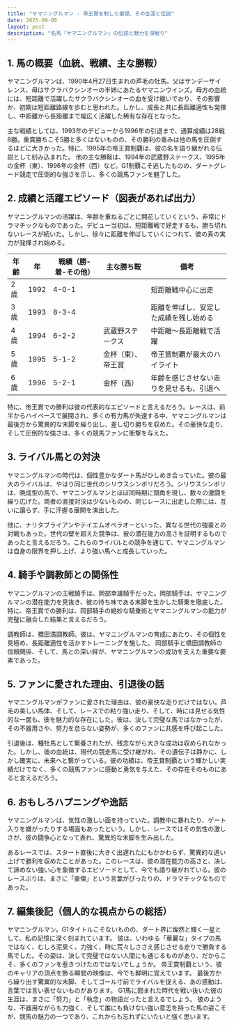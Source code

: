 ```yaml
---
title: "ヤマニングルマン - 帝王賞を制した豪傑、その生涯と伝説"
date: 2025-09-06
layout: post
description: "名馬『ヤマニングルマン』の伝説と魅力を深堀り"
---
```


## 1. 馬の概要（血統、戦績、主な勝鞍）

ヤマニングルマンは、1990年4月27日生まれの芦毛の牡馬。父はサンデーサイレンス、母はサクラバクシンオーの半姉にあたるヤマニンウインズ。母方の血統には、短距離で活躍したサクラバクシンオーの血を受け継いでおり、その影響か、初期は短距離路線を歩むと思われた。しかし、成長と共に長距離適性も発揮し、中距離から長距離まで幅広く活躍した稀有な存在となった。

主な戦績としては、1993年のデビューから1996年の引退まで、通算成績は28戦8勝。重賞勝ちこそ5勝と多くはないものの、その勝利の重みは他の馬を圧倒するほどに大きかった。特に、1995年の帝王賞制覇は、彼の名を語り継がれる伝説として刻み込まれた。  他の主な勝鞍は、1994年の武蔵野ステークス、1995年の金杯（東）、1996年の金杯（西）など。G1制覇こそ逃したものの、ダートグレード競走で圧倒的な強さを示し、多くの競馬ファンを魅了した。


## 2. 成績と活躍エピソード（図表があれば出力）

ヤマニングルマンの活躍は、年齢を重ねるごとに開花していくという、非常にドラマチックなものであった。デビュー当初は、短距離戦で好走するも、勝ち切れないレースが続いた。しかし、徐々に距離を伸ばしていくにつれて、彼の真の実力が発揮され始める。

| 年齢 | 年 | 戦績（勝-着-その他） | 主な勝ち鞍 | 備考 |
|---|---|---|---|---|
| 2歳 | 1992 | 4-0-1 |  | 短距離戦中心に出走 |
| 3歳 | 1993 | 8-3-4 |  | 距離を伸ばし、安定した成績を残し始める |
| 4歳 | 1994 | 6-2-2 | 武蔵野ステークス | 中距離～長距離戦で活躍 |
| 5歳 | 1995 | 5-1-2 | 金杯（東）、帝王賞 | 帝王賞制覇が最大のハイライト |
| 6歳 | 1996 | 5-2-1 | 金杯（西） | 年齢を感じさせない走りを見せるも、引退へ |


特に、帝王賞での勝利は彼の代表的なエピソードと言えるだろう。レースは、前半からハイペースで展開され、多くの有力馬が失速する中、ヤマニングルマンは最後方から驚異的な末脚を繰り出し、差し切り勝ちを収めた。その豪快な走り、そして圧倒的な強さは、多くの競馬ファンに衝撃を与えた。


## 3. ライバル馬との対決

ヤマニングルマンの時代は、個性豊かなダート馬がひしめき合っていた。彼の最大のライバルは、やはり同じ世代のシリウスシンボリだろう。シリウスシンボリは、晩成型の馬で、ヤマニングルマンとほぼ同時期に頭角を現し、数々の激闘を繰り広げた。両者の直接対決は少ないものの、同じレースに出走した際には、互いに譲らず、手に汗握る展開を演出した。

他に、ナリタブライアンやテイエムオペラオーといった、異なる世代の強豪との対戦もあった。世代の壁を超えた競争は、彼の潜在能力の高さを証明するものであったと言えるだろう。これらのライバルとの競争を通じて、ヤマニングルマンは自身の限界を押し上げ、より強い馬へと成長していった。


## 4. 騎手や調教師との関係性

ヤマニングルマンの主戦騎手は、岡部幸雄騎手だった。岡部騎手は、ヤマニングルマンの潜在能力を見抜き、彼の持ち味である末脚を生かした騎乗を徹底した。特に、帝王賞での勝利は、岡部騎手の絶妙な騎乗術とヤマニングルマンの能力が完璧に融合した結果と言えるだろう。

調教師は、橋田満調教師。彼は、ヤマニングルマンの育成にあたり、その個性を見極め、長距離適性を活かすトレーニングを施した。  岡部騎手と橋田調教師の信頼関係、そして、馬との深い絆が、ヤマニングルマンの成功を支えた重要な要素であった。


## 5. ファンに愛された理由、引退後の話

ヤマニングルマンがファンに愛された理由は、彼の豪快な走りだけではない。芦毛の美しい馬体、そして、レースでの粘り強い走り、そして、時には見せる気性的な一面も、彼を魅力的な存在にした。彼は、決して完璧な馬ではなかったが、その不器用さや、努力を怠らない姿勢が、多くのファンに共感を呼び起こした。

引退後は、種牡馬として繋養されたが、残念ながら大きな成功は収められなかった。しかし、彼の血統は、現代の競走馬に受け継がれ、その遺伝子は静かに、しかし確実に、未来へと繋がっている。彼の功績は、帝王賞制覇という輝かしい実績だけでなく、多くの競馬ファンに感動と勇気を与えた、その存在そのものにあると言えるだろう。


## 6. おもしろハプニングや逸話

ヤマニングルマンは、気性の激しい面を持っていた。調教中に暴れたり、ゲート入りを嫌がったりする場面もあったという。しかし、レースではその気性の激しさが、彼の闘争心となって表れ、驚異的な末脚を生み出した。

あるレースでは、スタート直後に大きく出遅れたにもかかわらず、驚異的な追い上げで勝利を収めたことがあった。このレースは、彼の潜在能力の高さと、決して諦めない強い心を象徴するエピソードとして、今でも語り継がれている。彼のレースぶりは、まさに「豪傑」という言葉がぴったりの、ドラマチックなものであった。


## 7. 編集後記（個人的な視点からの総括）

ヤマニングルマン。G1タイトルこそないものの、ダート界に燦然と輝く一星として、私の記憶に深く刻まれています。  彼は、いわゆる「華麗な」タイプの馬ではなく、むしろ泥臭く、力強く、時に荒々しささえ感じさせる走りで勝負する馬でした。その姿は、決して完璧ではない人間にも通じるものがあり、だからこそ、多くのファンを惹きつけたのではないでしょうか。  帝王賞制覇という、彼のキャリアの頂点を飾る瞬間の映像は、今でも鮮明に覚えています。  最後方から繰り出す驚異的な末脚、そしてゴール寸前でライバルを捉える、あの感動は、言葉では言い表せないものがあります。  G1馬に囲まれた時代を戦い抜いた彼の生涯は、まさに「努力」と「執念」の物語だったと言えるでしょう。  彼のような、不器用ながらも力強く、そして誰にも負けない強い意志を持った馬の姿こそが、競馬の魅力の一つであり、これからも忘れずにいたいと強く思います。
